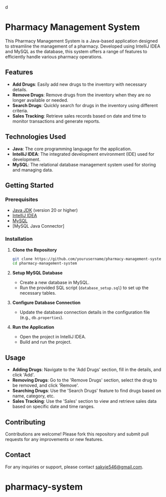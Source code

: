 d
# Pharmacy Management System

This Pharmacy Management System is a Java-based application designed to streamline the management of a pharmacy. Developed using IntelliJ IDEA and MySQL as the database, this system offers a range of features to efficiently handle various pharmacy operations.

## Features

- **Add Drugs**: Easily add new drugs to the inventory with necessary details.
- **Remove Drugs**: Remove drugs from the inventory when they are no longer available or needed.
- **Search Drugs**: Quickly search for drugs in the inventory using different criteria.
- **Sales Tracking**: Retrieve sales records based on date and time to monitor transactions and generate reports.

## Technologies Used

- **Java**: The core programming language for the application.
- **IntelliJ IDEA**: The integrated development environment (IDE) used for development.
- **MySQL**: The relational database management system used for storing and managing data.

## Getting Started

### Prerequisites

- [Java JDK](https://www.oracle.com/java/technologies/javase-jdk11-downloads.html) (version 20 or higher)
- [IntelliJ IDEA](https://www.jetbrains.com/idea/download/)
- [MySQL](https://dev.mysql.com/downloads/installer/)
- [MySQL Java Connector]

### Installation

1. **Clone the Repository**
   ```sh
   git clone https://github.com/yourusername/pharmacy-management-system.git
   cd pharmacy-management-system
   ```

2. **Setup MySQL Database**
   - Create a new database in MySQL.
   - Run the provided SQL script (`database_setup.sql`) to set up the necessary tables.

3. **Configure Database Connection**
   - Update the database connection details in the configuration file (e.g., `db.properties`).

4. **Run the Application**
   - Open the project in IntelliJ IDEA.
   - Build and run the project.

## Usage

- **Adding Drugs**: Navigate to the 'Add Drugs' section, fill in the details, and click 'Add'.
- **Removing Drugs**: Go to the 'Remove Drugs' section, select the drug to be removed, and click 'Remove'.
- **Searching Drugs**: Use the 'Search Drugs' feature to find drugs based on name, category, etc.
- **Sales Tracking**: Use the 'Sales' section to view and retrieve sales data based on specific date and time ranges.

## Contributing

Contributions are welcome! Please fork this repository and submit pull requests for any improvements or new features.

## Contact

For any inquiries or support, please contact [sakyie546@gmail.com](mailto:sakyie546@gmail.com).
# pharmacy-system

